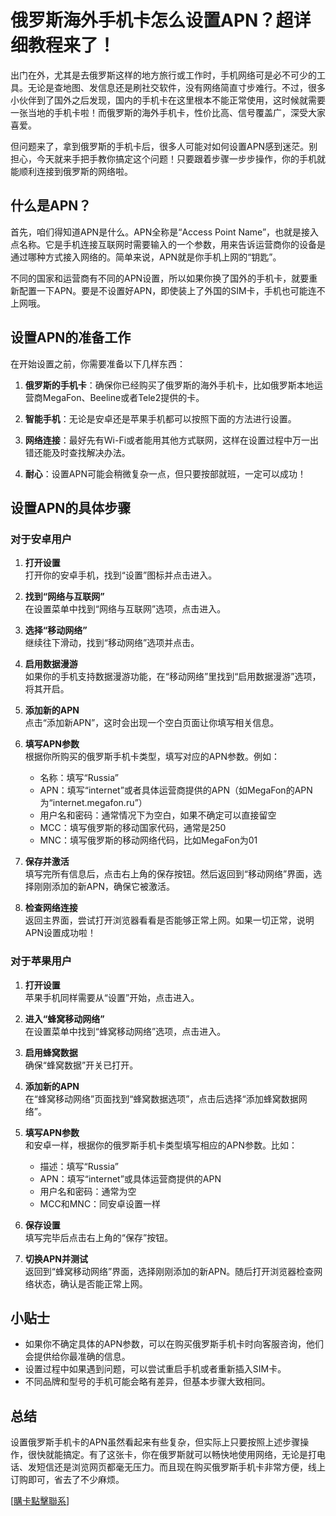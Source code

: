 # 俄罗斯海外手机卡怎么设置APN？超详细教程来了！

出门在外，尤其是去俄罗斯这样的地方旅行或工作时，手机网络可是必不可少的工具。无论是查地图、发信息还是刷社交软件，没有网络简直寸步难行。不过，很多小伙伴到了国外之后发现，国内的手机卡在这里根本不能正常使用，这时候就需要一张当地的手机卡啦！而俄罗斯的海外手机卡，性价比高、信号覆盖广，深受大家喜爱。

但问题来了，拿到俄罗斯的手机卡后，很多人可能对如何设置APN感到迷茫。别担心，今天就来手把手教你搞定这个问题！只要跟着步骤一步步操作，你的手机就能顺利连接到俄罗斯的网络啦。

## 什么是APN？

首先，咱们得知道APN是什么。APN全称是“Access Point Name”，也就是接入点名称。它是手机连接互联网时需要输入的一个参数，用来告诉运营商你的设备是通过哪种方式接入网络的。简单来说，APN就是你手机上网的“钥匙”。

不同的国家和运营商有不同的APN设置，所以如果你换了国外的手机卡，就要重新配置一下APN。要是不设置好APN，即使装上了外国的SIM卡，手机也可能连不上网哦。

## 设置APN的准备工作

在开始设置之前，你需要准备以下几样东西：

1. **俄罗斯的手机卡**：确保你已经购买了俄罗斯的海外手机卡，比如俄罗斯本地运营商MegaFon、Beeline或者Tele2提供的卡。
   
2. **智能手机**：无论是安卓还是苹果手机都可以按照下面的方法进行设置。

3. **网络连接**：最好先有Wi-Fi或者能用其他方式联网，这样在设置过程中万一出错还能及时查找解决办法。

4. **耐心**：设置APN可能会稍微复杂一点，但只要按部就班，一定可以成功！

## 设置APN的具体步骤

### 对于安卓用户

1. **打开设置**  
   打开你的安卓手机，找到“设置”图标并点击进入。

2. **找到“网络与互联网”**  
   在设置菜单中找到“网络与互联网”选项，点击进入。

3. **选择“移动网络”**  
   继续往下滑动，找到“移动网络”选项并点击。

4. **启用数据漫游**  
   如果你的手机支持数据漫游功能，在“移动网络”里找到“启用数据漫游”选项，将其开启。

5. **添加新的APN**  
   点击“添加新APN”，这时会出现一个空白页面让你填写相关信息。

6. **填写APN参数**  
   根据你所购买的俄罗斯手机卡类型，填写对应的APN参数。例如：
   - 名称：填写“Russia”
   - APN：填写“internet”或者具体运营商提供的APN（如MegaFon的APN为“internet.megafon.ru”）
   - 用户名和密码：通常情况下为空白，如果不确定可以直接留空
   - MCC：填写俄罗斯的移动国家代码，通常是250
   - MNC：填写俄罗斯的移动网络代码，比如MegaFon为01

7. **保存并激活**  
   填写完所有信息后，点击右上角的保存按钮。然后返回到“移动网络”界面，选择刚刚添加的新APN，确保它被激活。

8. **检查网络连接**  
   返回主界面，尝试打开浏览器看看是否能够正常上网。如果一切正常，说明APN设置成功啦！

### 对于苹果用户

1. **打开设置**  
   苹果手机同样需要从“设置”开始，点击进入。

2. **进入“蜂窝移动网络”**  
   在设置菜单中找到“蜂窝移动网络”选项，点击进入。

3. **启用蜂窝数据**  
   确保“蜂窝数据”开关已打开。

4. **添加新的APN**  
   在“蜂窝移动网络”页面找到“蜂窝数据选项”，点击后选择“添加蜂窝数据网络”。

5. **填写APN参数**  
   和安卓一样，根据你的俄罗斯手机卡类型填写相应的APN参数。比如：
   - 描述：填写“Russia”
   - APN：填写“internet”或具体运营商提供的APN
   - 用户名和密码：通常为空
   - MCC和MNC：同安卓设置一样

6. **保存设置**  
   填写完毕后点击右上角的“保存”按钮。

7. **切换APN并测试**  
   返回到“蜂窝移动网络”界面，选择刚刚添加的新APN。随后打开浏览器检查网络状态，确认是否能正常上网。

## 小贴士

- 如果你不确定具体的APN参数，可以在购买俄罗斯手机卡时向客服咨询，他们会提供给你最准确的信息。
- 设置过程中如果遇到问题，可以尝试重启手机或者重新插入SIM卡。
- 不同品牌和型号的手机可能会略有差异，但基本步骤大致相同。

## 总结

设置俄罗斯手机卡的APN虽然看起来有些复杂，但实际上只要按照上述步骤操作，很快就能搞定。有了这张卡，你在俄罗斯就可以畅快地使用网络，无论是打电话、发短信还是浏览网页都毫无压力。而且现在购买俄罗斯手机卡非常方便，线上订购即可，省去了不少麻烦。

[[購卡點擊聯系](https://t.me/s/esim1088)]